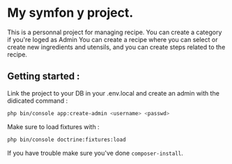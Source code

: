 # My symfon y project.

This is a personnal project for managing recipe. 
You can create a category if you're loged as Admin
You can create a recipe where you can select or create new ingredients and utensils, and you can create steps related to the recipe. 

## Getting started  : 

Link the project to your DB in your .env.local and create an admin with the didicated command :

```bash
php bin/console app:create-admin <username> <passwd>
```

Make sure to load fixtures with : 

```bash
php bin/console doctrine:fixtures:load
```

If you have trouble make sure you've done `composer-install`.



